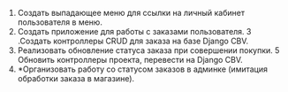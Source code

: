 1. Создать выпадающее меню для ссылки на личный кабинет пользователя в меню.
2. Создать приложение для работы с заказами пользователя.
3 .Создать контроллеры CRUD для заказа на базе Django CBV.
4. Реализовать обновление статуса заказа при совершении покупки.
5 Обновить контроллеры проекта, перевести на  Django CBV.
6. *Организовать работу со статусом заказов в админке (имитация обработки заказа в магазине).


